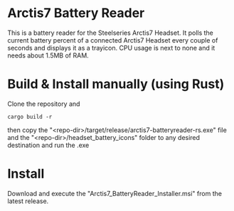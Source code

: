 # Arctis7 Battery Reader
This is a battery reader for the Steelseries Arctis7 Headset.
It polls the current battery percent of a connected Arctis7 Headset every couple of seconds and displays it as a trayicon.
CPU usage is next to none and it needs about 1.5MB of RAM.

# Build & Install manually (using Rust)
Clone the repository and 
```
cargo build -r
```
then copy the "\<repo-dir\>/target/release/arctis7-batteryreader-rs.exe" file and the "\<repo-dir\>/headset_battery_icons" folder to any desired destination and run the .exe

# Install 
Download and execute the "Arctis7_BatteryReader_Installer.msi" from the latest release.
